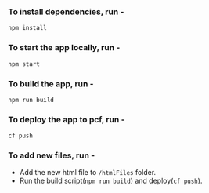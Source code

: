 ### To install dependencies, run -

`npm install`

### To start the app locally, run -

`npm start`

### To build the app, run -

`npm run build`

### To deploy the app to pcf, run -

`cf push`

### To add new files, run -

- Add the new html file to `/htmlFiles` folder.
- Run the build script(`npm run build`) and deploy(`cf push`).
